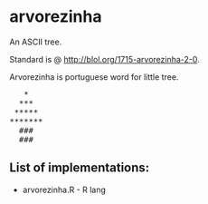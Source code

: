 # arvorezinha

An ASCII tree.

Standard is @ http://blol.org/1715-arvorezinha-2-0.

Arvorezinha is portuguese word for little tree.


<pre>
   *
  ***
 *****
*******
  ###
  ###
</pre>

## List of implementations:
* arvorezinha.R - R lang
